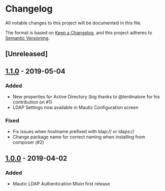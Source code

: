 # Changelog
All notable changes to this project will be documented in this file.

The format is based on [Keep a Changelog](https://keepachangelog.com/en/1.0.0/), and this project adheres to [Semantic Versioning](https://semver.org/spec/v2.0.0.html).


## [Unreleased]


## [1.1.0](https://github.com/Monogramm/MauticLdapAuthBundle/releases/tag/1.1.0) - 2019-05-04
### Added
- New properties for Active Directory (big thanks to @terdinatore for his contribution on #1)
- LDAP Settings now available in Mautic Configuration screen

### Fixed
- Fix issues when hostname prefixed with ldap:// or ldaps://
- Change package name for correct naming when installing from composer (#2)


## [1.0.0](https://github.com/Monogramm/MauticLdapAuthBundle/releases/tag/1.0.0) - 2019-04-02
### Added
- Mautic LDAP Authentication Mixin first release

